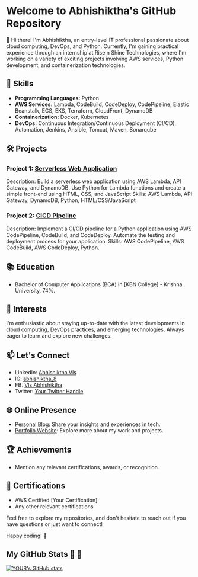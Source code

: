 # Welcome to Abhishiktha's GitHub Repository

👋 Hi there! I'm Abhishiktha, an entry-level IT professional passionate about cloud computing, DevOps, and Python. Currently, I'm gaining practical experience through an internship at Rise n Shine Technologies, where I'm working on a variety of exciting projects involving AWS services, Python development, and containerization technologies.

## 🔧 Skills

- **Programming Languages:** Python
- **AWS Services:** Lambda, CodeBuild, CodeDeploy, CodePipeline, Elastic Beanstalk, ECS, EKS, Terraform, CloudFront, DynamoDB
- **Containerization:** Docker, Kubernetes
- **DevOps:** Continuous Integration/Continuous Deployment (CI/CD), Automation, Jenkins, Ansible, Tomcat, Maven, Sonarqube

## 🛠️ Projects

### Project 1: [Serverless Web Application](link-to-repo)
   Description: Build a serverless web application using AWS Lambda, API Gateway, and DynamoDB. Use Python for Lambda functions and create a simple front-end using                 HTML, CSS, and JavaScript
   Skills: AWS Lambda, API Gateway, DynamoDB, Python, HTML/CSS/JavaScript

### Project 2: [CICD Pipeline](link-to-repo)
   Description: Implement a CI/CD pipeline for a Python application using AWS CodePipeline, CodeBuild, and
CodeDeploy. Automate the testing and deployment process for your application.
Skills: AWS CodePipeline, AWS CodeBuild, AWS CodeDeploy, Python.
## 📚 Education

- Bachelor of Computer Applications (BCA) in [KBN College] - Krishna University, 74%.

## 🌱 Interests

I'm enthusiastic about staying up-to-date with the latest developments in cloud computing, DevOps practices, and emerging technologies. Always eager to learn and explore new challenges.

## 📫 Let's Connect

- LinkedIn: [Abhishiktha Vls](www.linkedin.com/in/abhishikthadevops)
- IG: [abhishiktha_8](link-to-ig)
- FB: [Vls Abhishiktha](link-to-fb)
- Twitter: [Your Twitter Handle](link-to-twitter)

## 🌐 Online Presence

- [Personal Blog](link-to-blog): Share your insights and experiences in tech.
- [Portfolio Website](www.abhishikthadevops.com): Explore more about my work and projects.

## 🏆 Achievements

- Mention any relevant certifications, awards, or recognition.
## 📖 Certifications

- AWS Certified [Your Certification]
- Any other relevant certifications

Feel free to explore my repositories, and don't hesitate to reach out if you have questions or just want to connect!

Happy coding! 🚀

## My GitHub Stats :rocket: :rocket:
[![YOUR's GitHub stats](https://github-readme-stats.vercel.app/api?username=LalithaSreeAbhishikthaV&theme=vue-dark&show_icons=true)](https://github.com/anuraghazra/github-readme-stats)
